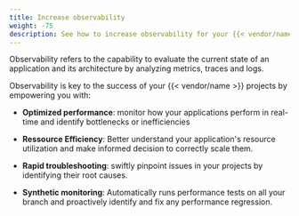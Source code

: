```yaml
---
title: Increase observability
weight: -75
description: See how to increase observability for your {{< vendor/name >}} projects.
---
```


Observability refers to the capability to evaluate the current state of an application and its architecture by analyzing metrics, traces and logs.

Observability is key to the success of your {{< vendor/name >}} projects by empowering you with:

- **Optimized performance**: monitor how your applications perform in real-time and identify bottlenecks or inefficiencies

- **Ressource Efficiency**: Better understand your application's resource utilization and make informed decision to correctly scale them.

- **Rapid troubleshooting**: swiftly pinpoint issues in your projects by identifying their root causes.

- **Synthetic monitoring**: Automatically runs performance tests on all your branch and proactively identify and fix any performance regression.
